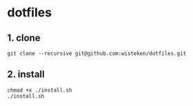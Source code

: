 # dotfiles

## 1. clone

```shell
git clone --recursive git@github.com:wisteken/dotfiles.git
```

## 2. install

```shell
chmod +x ./install.sh
./install.sh
```
